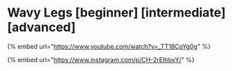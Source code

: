 # Wavy Legs \[beginner] \[intermediate] \[advanced]

{% embed url="https://www.youtube.com/watch?v=_TT18CpYg0g" %}

{% embed url="https://www.instagram.com/p/CH-2rEIhbxY/" %}
